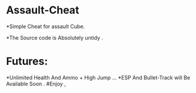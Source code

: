 # Assault-Cheat

*Simple Cheat for assault Cube.

*The Source code is Absolutely untidy .

# Futures:
*Unlimited Health  And  Ammo + High Jump ...
*ESP And Bullet-Track will Be Available Soon  .
#Enjoy  ,
